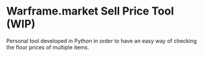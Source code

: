 # Warframe.market Sell Price Tool (WIP)

Personal tool developed in Python in order to have an easy way of checking the floor prices of multiple items.
